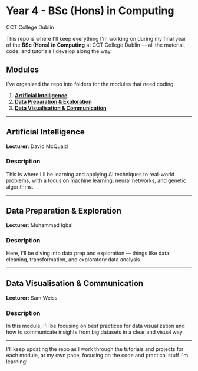 # Year 4 - BSc (Hons) in Computing
CCT College Dublin

This repo is where I'll keep everything I'm working on during my final year of the **BSc (Hons) in Computing** at CCT College Dublin — all the material, code, and tutorials I develop along the way.

## Modules
I've organized the repo into folders for the modules that need coding:

1. [**Artificial Intelligence**](./ArtificialIntelligence)
2. [**Data Preparation & Exploration**](./DataPreparationAndExploration)
3. [**Data Visualisation & Communication**](./DataVisualisation&Communication)

---

## Artificial Intelligence
**Lecturer:** David McQuaid  

### Description
This is where I'll be learning and applying AI techniques to real-world problems, with a focus on machine learning, neural networks, and genetic algorithms.

---

## Data Preparation & Exploration
**Lecturer:** Muhammad Iqbal  

### Description
Here, I'll be diving into data prep and exploration — things like data cleaning, transformation, and exploratory data analysis.

---

## Data Visualisation & Communication
**Lecturer:** Sam Weiss  

### Description
In this module, I'll be focusing on best practices for data visualization and how to communicate insights from big datasets in a clear and visual way.

---

I'll keep updating the repo as I work through the tutorials and projects for each module, at my own pace, focusing on the code and practical stuff I'm learning!
